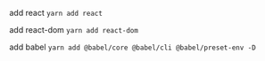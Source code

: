 add react
```yarn add react```

add react-dom
```yarn add react-dom```

add babel
```yarn add @babel/core @babel/cli @babel/preset-env -D```